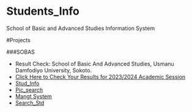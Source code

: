 # Students_Info
School of Basic and Advanced Studies Information System

#Projects

###SOBAS
- Result Check: School of Basic And Advanced Studies, Usmanu Damfodiyo University, Sokoto.
- [Click Here to Check Your Results for 2023/2024 Academic Session](https://script.google.com/macros/s/AKfycbzYZcARpHUnWDOkUAkCzXZR_CVZfxUOFajYGZQEmUPp/dev)
- [Stud_Info](studt.html)
- [Pic_search](https://script.google.com/macros/s/AKfycbz77MmOv6w3-UT3-IZxY7joLI-o2b2hGqkm82uANhxzjO6h37xrAlvw77Kg9RD2Aihw/exec)
- [Mangt System](index.php)
- [Search_Std](module/teacher/JS/searchStudent.js)
